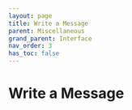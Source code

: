 ```yaml
---
layout: page
title: Write a Message
parent: Miscellaneous
grand_parent: Interface
nav_order: 3
has_toc: false
---
```


# Write a Message